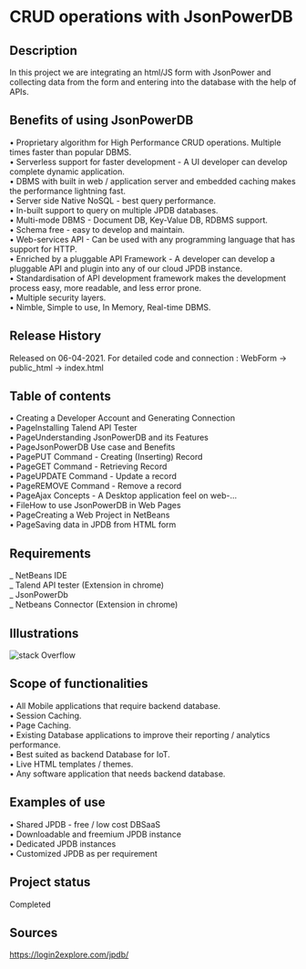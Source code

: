 # CRUD operations with JsonPowerDB

## Description
In this project we are integrating an html/JS form with JsonPower and collecting data from the form and entering into the database with the help of APIs.

## Benefits of using JsonPowerDB 
•	Proprietary algorithm for High Performance CRUD operations. Multiple times faster than popular DBMS.<br>
•	Serverless support for faster development - A UI developer can develop complete dynamic application.<br>
•	DBMS with built in web / application server and embedded caching makes the performance lightning fast.<br>
•	Server side Native NoSQL - best query performance.<br>
•	In-built support to query on multiple JPDB databases.<br>
•	Multi-mode DBMS - Document DB, Key-Value DB, RDBMS support.<br>
•	Schema free - easy to develop and maintain.<br>
•	Web-services API - Can be used with any programming language that has support for HTTP.<br>
•	Enriched by a pluggable API Framework - A developer can develop a pluggable API and plugin into any of our cloud JPDB instance.<br>
•	Standardisation of API development framework makes the development process easy, more readable, and less error prone.<br>
•	Multiple security layers.<br>
•	Nimble, Simple to use, In Memory, Real-time DBMS.<br>

## Release History 
Released on 06-04-2021. For detailed code and connection : WebForm -> public_html -> index.html

## Table of contents
•	Creating a Developer Account and Generating Connection<br>
•	PageInstalling Talend API Tester<br>
•	PageUnderstanding JsonPowerDB and its Features<br>
•	PageJsonPowerDB Use case and Benefits<br>
•	PagePUT Command - Creating (Inserting) Record<br>
•	PageGET Command - Retrieving Record<br>
•	PageUPDATE Command - Update a record<br>
•	PageREMOVE Command - Remove a record<br>
•	PageAjax Concepts - A Desktop application feel on web-...<br>
•	FileHow to use JsonPowerDB in Web Pages<br>
•	PageCreating a Web Project in NetBeans<br>
•	PageSaving data in JPDB from HTML form<br>

## Requirements
_ NetBeans IDE<br>
_ Talend API tester (Extension in chrome)<br>
_ JsonPowerDb<br>
_ Netbeans Connector (Extension in chrome)<br>

## Illustrations
![stack Overflow](http://lmsotfy.com/so.png)

## Scope of functionalities 
•	All Mobile applications that require backend database.<br>
•	Session Caching.<br>
•	Page Caching.<br>
•	Existing Database applications to improve their reporting / analytics performance.<br>
•	Best suited as backend Database for IoT.<br>
•	Live HTML templates / themes.<br>
•	Any software application that needs backend database.<br>

## Examples of use
•	Shared JPDB - free / low cost DBSaaS<br>
•	Downloadable and freemium JPDB instance<br>
•	Dedicated JPDB instances <br>
•	Customized JPDB as per requirement <br>

## Project status 
Completed

## Sources
https://login2explore.com/jpdb/

